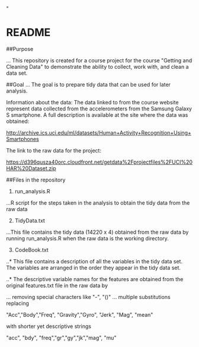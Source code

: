 "
# README

##Purpose

... This repository is created for a course project for the course "Getting and Cleaning Data"  to demonstrate the ability to collect, work with, and clean a data set. 

##Goal
... The goal is to prepare tidy data that can be used for later analysis. 

Information about the data: The data linked to from the course website represent data collected from the accelerometers from the Samsung Galaxy S smartphone. A full description is available at the site where the data was obtained: 

http://archive.ics.uci.edu/ml/datasets/Human+Activity+Recognition+Using+Smartphones 

The link to the raw data for the project: 

https://d396qusza40orc.cloudfront.net/getdata%2Fprojectfiles%2FUCI%20HAR%20Dataset.zip 

##Files in the repository

1. run_analysis.R

...R script for the steps taken in the analysis to obtain the tidy data from the raw data

2. TidyData.txt

...This file contains the tidy data (14220 x 4)  obtained from the raw data by running run_analysis.R when the raw data is the working directory. 

3. CodeBook.txt

..* This file contains a description of all the variables in the tidy data set. The variables are arranged in the order they appear in the tidy data set.   

..* The descriptive variable names for the features are obtained from the original features.txt file in the raw data by 

... removing special characters like "-", "()" 
... multiple substitutions replacing 

"Acc","Body","Freq", "Gravity","Gyro", "Jerk", "Mag", "mean" 

with shorter yet descriptive strings 

"acc", "bdy", "freq","gr","gy","jk","mag", "mu"


  
